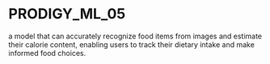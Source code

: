 # PRODIGY_ML_05
a model that can accurately recognize food items from images and estimate their calorie content, enabling users to track their dietary intake and make informed food choices.
